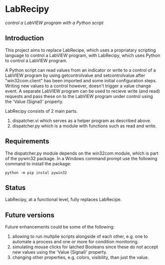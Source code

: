 # LabRecipy
_control a LabVIEW program with a Python script_

## Introduction
This project aims to replace LabRecipe, which uses a propriatary scripting language to control a LabVIEW program, with LabRecipy, which uses Python to control a LabVIEW program.

A Python script can read values from an indicator or write to a control of a LabVIEW program by using getcontrolvalue and setcontrolvalue after "win32com.client" has been imported and some initial configuration steps. Writing new values to a control however, doesn't trigger a value change event. A separate LabVIEW program can be used to recieve write (and read) requests and pass these on to the LabVIEW program under control using the 'Value (Signal)' property.

LabRecipy consists of 2 main parts.
1) dispatcher.vi which serves as a helper program as described above.
2) dispatcher.py which is a module with functions such as read and write.

## Requirements
The dispatcher.py module depends on the win32com module, which is part of the pywin32 package. In a Windows command prompt use the following command to install the package:
```
python -m pip instal pywin32
```

## Status
LabRecipy, at a functional level, fully replaces LabRecipe.

## Future versions
Future enhancements could be some of the following:
1) allowing to run multplie scripts alongside of each other, e.g. one to automate a process and one or more for condition monitoring.
2) simulating mouse clicks for latched Booleans since these do not accept new values using the 'Value (Signal)' property.
3) changing other properties, e.g. colors, visibility, than just the value.
